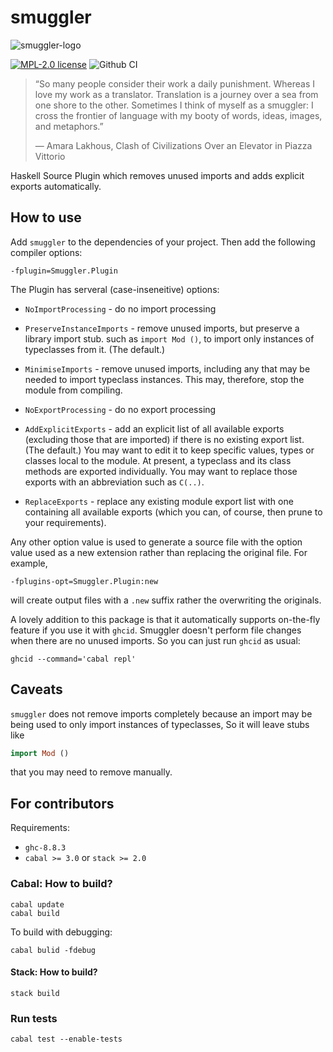 # smuggler

![smuggler-logo](https://user-images.githubusercontent.com/4276606/45937457-c2715c00-bff2-11e8-9766-f91051d36ffe.png)
<!--
[![Hackage](https://img.shields.io/hackage/v/smuggler.svg?logo=haskell)](https://hackage.haskell.org/package/smuggler)
[![Build](https://img.shields.io/travis/kowainik/smuggler.svg?logo=travis)](http://travis-ci.org/kowainik/smuggler)
-->
[![MPL-2.0 license](https://img.shields.io/badge/license-MPL--2.0-blue.svg)](https://github.com/kowainik/smuggler/blob/master/LICENSE)
![Github CI](https://github.com/jrp2014/smuggler/workflows/Smuggler/badge.svg)


> “So many people consider their work a daily punishment. Whereas I love my work
> as a translator. Translation is a journey over a sea from one shore to the
> other. Sometimes I think of myself as a smuggler: I cross the frontier of
> language with my booty of words, ideas, images, and metaphors.”
>
> ― Amara Lakhous, Clash of Civilizations Over an Elevator in Piazza Vittorio

Haskell Source Plugin which removes unused imports and adds explicit exports automatically.

## How to use

Add `smuggler` to the dependencies of your project. Then add the following
compiler options:

```
-fplugin=Smuggler.Plugin
```

The Plugin has serveral (case-inseneitive) options:

* `NoImportProcessing` - do no import processing
* `PreserveInstanceImports` - remove unused imports, but preserve a library import stub.
such as  `import Mod ()`, to import only instances of typeclasses from it. (The default.)
* `MinimiseImports` - remove unused imports, including any that may be needed to
import typeclass instances.  This may, therefore, stop the module from compiling.

* `NoExportProcessing` - do no export processing
* `AddExplicitExports` - add an explicit list of all available exports (excluding
those that are imported) if there is no existing export list. (The default.)
You may want to edit it to keep specific values, types or classes local to the module.
At present, a typeclass and its class methods are exported individually.  You may want to
replace those exports with an abbreviation such as `C(..)`.
* `ReplaceExports` - replace any existing module export list with one containing all
available exports (which you can, of course, then prune to your requirements).

Any other option value is used to generate a source file with the option value used as
a new extension rather than replacing the original file. For example,
```
-fplugins-opt=Smuggler.Plugin:new
```
will create output files with a `.new` suffix rather the overwriting the originals.

A lovely addition to this package is that it automatically supports on-the-fly
feature if you use it with `ghcid`. Smuggler doesn't perform file changes when
there are no unused imports. So you can just run `ghcid` as usual:

```
ghcid --command='cabal repl'
```

## Caveats
`smuggler` does not remove imports completely because an import may be being
used to only import instances of typeclasses, So it will leave stubs like

```haskell
import Mod ()
```

that you may need to remove manually.

## For contributors

Requirements:

* `ghc-8.8.3`
* `cabal >= 3.0` or `stack >= 2.0`

### Cabal: How to build?

```shell
cabal update
cabal build
```

To build with debugging:

```shell
cabal bulid -fdebug
```

#### Stack: How to build?

```shell
stack build
```

### Run tests

```shell
cabal test --enable-tests
```
